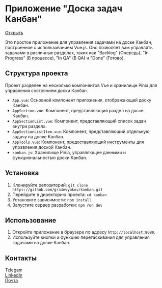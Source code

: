 # Приложение "Доска задач Канбан"
[Открыть](https://gra4evyakov.github.io/kanban)  

Это простое приложение для управления задачами на доске Канбан, построенное с использованием Vue.js. Оно позволяет вам управлять задачами в различных разделах, таких как "Backlog" (Очередь), "In Progress" (В процессе), "In QA" (В QA) и "Done" (Готово).

## Структура проекта

Проект разделен на несколько компонентов Vue и хранилище Pinia для управления состоянием доски Канбан.

- `App.vue`: Основной компонент приложения, отображающий доску Канбан.
- `AppSection.vue`: Компонент, представляющий раздел на доске Канбан.
- `AppSectionList.vue`: Компонент, представляющий список задач внутри раздела.
- `AppSectionListItem.vue`: Компонент, представляющий отдельную задачу на доске Канбан.
- `AppTools.vue`: Компонент, предоставляющий инструменты для управления доской Канбан.
- `kanban.js`: Хранилище Pinia, управляющее данными и функциональностью доски Канбан.

## Установка

1. Клонируйте репозиторий: `git clone https://github.com/gra4evyakov/kanban.git`
2. Перейдите в директорию проекта: `cd kanban`
3. Установите зависимости: `npm install`
4. Запустите сервер разработки: `npm run dev`

## Использование

1. Откройте приложение в браузере по адресу `http://localhost:8080`.
2. Используйте кнопки и функцию перетаскивания для управления задачами на доске Канбан.

## Контакты

[Telegam](https://t.me/gra4evyakov)  
[LinkedIn](https://www.linkedin.com/in/grachevyakov)  
[Почта](mailto:gra4evyakov@yandex.ru)  
